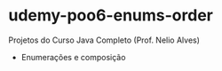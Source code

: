 # udemy-poo6-enums-order

Projetos do Curso Java Completo (Prof. Nelio Alves)

- Enumerações e composição
